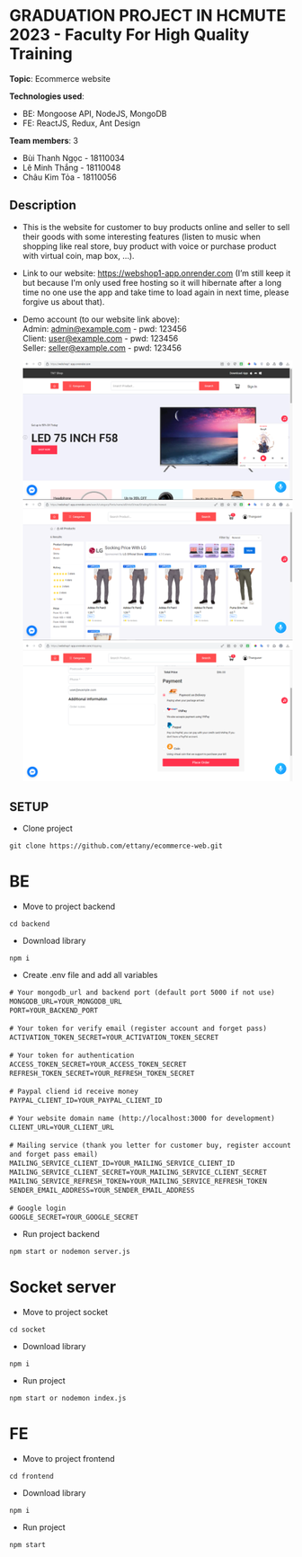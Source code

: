 # GRADUATION PROJECT IN HCMUTE 2023 - Faculty For High Quality Training

**Topic**: Ecommerce website

**Technologies used**:

- BE: Mongoose API, NodeJS, MongoDB
- FE: ReactJS, Redux, Ant Design

**Team members**: 3
- Bùi Thanh Ngọc - 18110034
- Lê Minh Thắng - 18110048
- Châu Kim Tỏa - 18110056

## Description

- This is the website for customer to buy products online and seller to sell their goods with some interesting features (listen to music when shopping like real store, buy product with voice or purchase product with virtual coin, map box, …).

- Link to our website: https://webshop1-app.onrender.com (I’m still keep it but because I'm only used free hosting so it will hibernate after a long time no one use the app and take time to load again in next time, please forgive us about that).
- Demo account (to our website link above):<br />
Admin: admin@example.com - pwd: 123456<br />
Client: user@example.com - pwd: 123456<br />
Seller: seller@example.com - pwd: 123456<br />

  ![home](./Docs/images/home.PNG)
  ![home detail](./Docs/images/homedetail.PNG)
  ![ship](./Docs/images/ship.PNG)

## SETUP

- Clone project

```
git clone https://github.com/ettany/ecommerce-web.git
```

# BE

- Move to project backend

```
cd backend
```

- Download library

```
npm i
```

- Create .env file and add all variables

```
# Your mongodb_url and backend port (default port 5000 if not use) 
MONGODB_URL=YOUR_MONGODB_URL
PORT=YOUR_BACKEND_PORT

# Your token for verify email (register account and forget pass) 
ACTIVATION_TOKEN_SECRET=YOUR_ACTIVATION_TOKEN_SECRET

# Your token for authentication
ACCESS_TOKEN_SECRET=YOUR_ACCESS_TOKEN_SECRET
REFRESH_TOKEN_SECRET=YOUR_REFRESH_TOKEN_SECRET

# Paypal cliend id receive money
PAYPAL_CLIENT_ID=YOUR_PAYPAL_CLIENT_ID

# Your website domain name (http://localhost:3000 for development)
CLIENT_URL=YOUR_CLIENT_URL

# Mailing service (thank you letter for customer buy, register account and forget pass email)
MAILING_SERVICE_CLIENT_ID=YOUR_MAILING_SERVICE_CLIENT_ID
MAILING_SERVICE_CLIENT_SECRET=YOUR_MAILING_SERVICE_CLIENT_SECRET
MAILING_SERVICE_REFRESH_TOKEN=YOUR_MAILING_SERVICE_REFRESH_TOKEN
SENDER_EMAIL_ADDRESS=YOUR_SENDER_EMAIL_ADDRESS

# Google login
GOOGLE_SECRET=YOUR_GOOGLE_SECRET

```

- Run project backend

```
npm start or nodemon server.js
```

# Socket server
- Move to project socket

```
cd socket
```

- Download library

```
npm i
```

- Run project

```
npm start or nodemon index.js
```
# FE

- Move to project frontend

```
cd frontend
```

- Download library

```
npm i
```

- Run project

```
npm start
```
